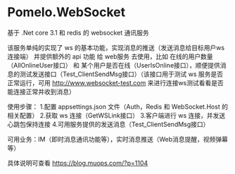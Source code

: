 # Pomelo.WebSocket
基于 .Net core 3.1 和 redis 的 websocket 通讯服务

该服务单纯的实现了 ws 的基本功能，实现消息的推送（发送消息给目标用户ws连接端）
并提供额外的 api 功能 给 web服务 去使用，比如 在线的用户数量（AllOnlineUser接口） 和 某个用户是否在线（UserIsOnline接口），顺便提供消息的测试发送接口（Test_ClientSendMsg接口）（该接口用于测试 ws 服务是否正常运行，可用 http://www.websocket-test.com 来进行连接ws测试看看是否能连接正常并收到消息）

使用步骤：
1.配置 appsettings.json 文件（Auth，Redis 和 WebSocket.Host 的相关配置）
2.获取 ws 连接（GetWSLink接口）
3.客户端进行 ws 连接，并发送心跳包保持连接
4.可用服务提供的发送消息（Test_ClientSendMsg接口）

可用业务：IM（即时消息通讯功能等），实时消息推送（Web消息提醒，视频弹幕等）

具体说明可查看 https://blog.muops.com/?p=1104
